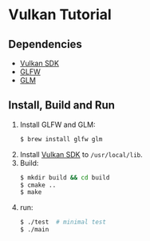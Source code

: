 # Vulkan Tutorial

## Dependencies

- [Vulkan SDK](https://vulkan.lunarg.com/sdk/home)
- [GLFW](https://www.glfw.org/download.html)
- [GLM](https://github.com/g-truc/glm)

## Install, Build and Run

1. Install GLFW and GLM:
    ```bash
    $ brew install glfw glm
    ```
2. Install [Vulkan SDK](https://vulkan.lunarg.com/doc/sdk/1.2.189.0/mac/getting_started.html) to `/usr/local/lib`.
3. Build:
    ```bash
    $ mkdir build && cd build
    $ cmake ..
    $ make
    ```
4. run:
    ```bash
    $ ./test  # minimal test
    $ ./main
    ```

